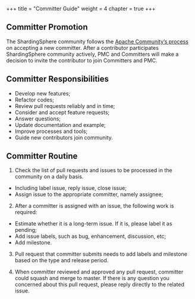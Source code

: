 +++
title = "Committer Guide"
weight = 4
chapter = true
+++

## Committer Promotion

The ShardingSphere community follows the [Apache Community’s process](http://community.apache.org/newcommitter.html) on accepting a new committer.
After a contributor participates ShardingSphere community actively, PMC and Committers will make a decision to invite the contributor to join Committers and PMC.

## Committer Responsibilities

 - Develop new features;
 - Refactor codes;
 - Review pull requests reliably and in time;
 - Consider and accept feature requests;
 - Answer questions;
 - Update documentation and example;
 - Improve processes and tools;
 - Guide new contributors join community.


##  Committer Routine

1. Check the list of pull requests and issues to be processed in the community on a daily basis.

 - Including label issue, reply issue, close issue;
 - Assign issue to the appropriate committer, namely assignee;
 
2. After a committer is assigned with an issue, the following work is required:

 - Estimate whether it is a long-term issue. If it is, please label it as pending;
 - Add issue labels, such as bug, enhancement, discussion, etc;
 - Add milestone.
 
3. Pull request that committer submits needs to add labels and milestone based on the type and release period.

4. When committer reviewed and approved any pull request, committer could squash and merge to master. If there is any question you concerned about this pull request, please reply directly to the related issue.

